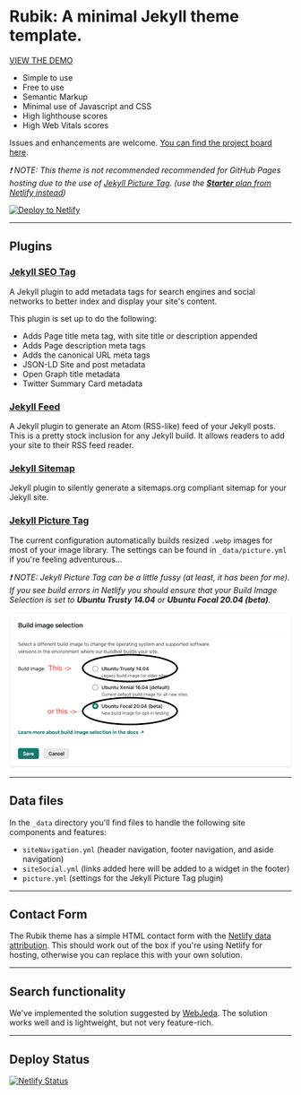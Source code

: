 

# Rubik: A minimal Jekyll theme template.




[VIEW THE DEMO](https://discoform-rubik.netlify.app)




- Simple to use
- Free to use
- Semantic Markup
- Minimal use of Javascript and CSS
- High lighthouse scores
- High Web Vitals scores

Issues and enhancements are welcome. [You can find the project board here](https://github.com/discoform/rubik-for-jekyll/projects/1).

_❗ NOTE: This theme is not recommended recommended for GitHub Pages hosting due to the use of [Jekyll Picture Tag](https://github.com/rbuchberger/jekyll_picture_tag).  (use the [__Starter__ plan from Netlify instead](https://www.netlify.com/pricing/))_


<a class="btn-dtn" href="https://app.netlify.com/start/deploy?repository=https://github.com/discoform/rubik-for-jekyll">
    <img src="https://www.netlify.com/img/deploy/button.svg" title="Deploy to Netlify">
  </a>


---


## Plugins

### [Jekyll SEO Tag](https://github.com/jekyll/jekyll-seo-tag)

A Jekyll plugin to add metadata tags for search engines and social networks to better index and display your site's content.

This plugin is set up to do the following:

- Adds Page title meta tag, with site title or description appended
- Adds Page description meta tags
- Adds the canonical URL meta tags
- JSON-LD Site and post metadata
- Open Graph title metadata
- Twitter Summary Card metadata

### [Jekyll Feed](https://github.com/jekyll/jekyll-feed)

A Jekyll plugin to generate an Atom (RSS-like) feed of your Jekyll posts. This is a pretty stock inclusion for any Jekyll build. It allows readers to add your site to their RSS feed reader.

### [Jekyll Sitemap](https://github.com/jekyll/jekyll-sitemap)
Jekyll plugin to silently generate a sitemaps.org compliant sitemap for your Jekyll site.

### [Jekyll Picture Tag](https://github.com/rbuchberger/jekyll_picture_tag)

The current configuration automatically builds resized `.webp` images for most of your image library. The settings can be found in `_data/picture.yml` if you're feeling adventurous...

_❗ NOTE: Jekyll Picture Tag can be a little fussy (at least, it has been for me). If you see build errors in Netlify you should ensure that your Build Image Selection is set to __Ubuntu Trusty 14.04__ or __Ubuntu Focal 20.04 (beta)__._

![netlify-build-image-selection](netlify-build-image-selection.png)

---

## Data files

In the `_data` directory you'll find files to handle the following site components and features:

- `siteNavigation.yml` (header navigation, footer navigation, and aside navigation)
- `siteSocial.yml` (links added here will be added to a widget in the footer)
- `picture.yml` (settings for the Jekyll Picture Tag plugin)

---

## Contact Form

The Rubik theme has a simple HTML contact form with the [Netlify data attribution](https://docs.netlify.com/forms/setup/). This should work out of the box if you're using Netlify for hosting, otherwise you can replace this with your own solution.

---

## Search functionality

We've implemented the solution suggested by [WebJeda](https://blog.webjeda.com/instant-jekyll-search/). The solution works well and is lightweight, but not very feature-rich.


---

## Deploy Status
[![Netlify Status](https://api.netlify.com/api/v1/badges/121e1d01-ba6c-419d-b20e-fe26a6615620/deploy-status)](https://app.netlify.com/sites/discoform-rubik/deploys)